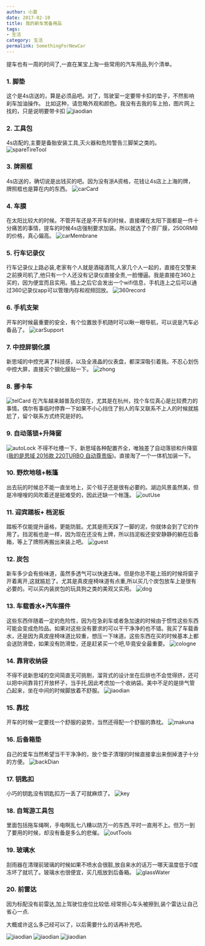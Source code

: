 ```yaml
---
author: 小莫
date: 2017-02-10
title: 我的新车常备用品
tags:
- 生活
category: 生活
permalink: SomethingForNewCar
---
```

提车也有一周的时间了,一直在某宝上淘一些常用的汽车用品,列个清单。
<!-- more -->

### 1. 脚垫
这个是4s店送的，算是必须品吧。对了，驾驶室一定要带卡扣的垫子，不然影响刹车加油操作。
比如这种，请忽略外观和颜色。我没有去我的车上拍，图片网上找的，只是说明要带卡扣
![jiaodian](https://image.xiaomo.info/car/jiaodian.png)

### 2. 工具包
4s店配的,主要是备胎安装工具,灭火器和危险警告三脚架之类的。
![spareTireTool](https://image.xiaomo.info/car/spareTireTool.png)

### 3. 牌照框
4s店送的，确切说是出钱买的吧。因为没有浙A资格，花钱让4s店上上海的牌，牌照框也是算在内的东西。
![carCard](https://image.xiaomo.info/car/carCard.png)

### 4. 车膜
在太阳比较大的时候。不管开车还是不开车的时候，直接裸在太阳下面都是一件十分痛苦的事情，提车的时候4s店强制要求加装。所以就选了个原厂膜，2500RMB的价格，真心偏高。
![carMembrane](https://image.xiaomo.info/car/carMembrane.png)

### 5. 行车记录仪
行车记录仪上路必装,老家有个人就是酒碰酒驾,人家几个人一起的，直接在交警来之前换司机了,他只有一个人还没有记录仪直接全责,一脸懵逼。我是直接在360上买的，因为便宜而且实用。插上之后它会发出一个wifi信息，手机连上之后可以通过360记录仪app可以管理内存和视频回放。
![360record](https://image.xiaomo.info/car/360record.png)

### 6. 手机支架
开车的时候最重要的安全，有个位置放手机随时可以瞅一眼导航，可以说是汽车必备品了。
![carSupport](https://image.xiaomo.info/car/carSupport.png)

### 7. 中控屏钢化膜
新思域的中控充满了科技感，以及全液晶的仪表盘，都深深吸引着我。不忍心划伤中控大屏，直接买个钢化膜贴一下。
![zhong](https://image.xiaomo.info/car/zhong.png)

### 8. 挪卡车
![telCard](https://image.xiaomo.info/car/telCard.png)
在汽车越来越普及的现在，尤其是在杭州，找个车位真心是比较费力的事情。偶尔有事临时停靠一下如果不小心挡住了别人的车又联系不上人的时候就尴尬了，留个联系方式终究是好的。

### 9. 自动落锁+升降窗
![autoLock](https://image.xiaomo.info/car/autoLock.png)
不得不吐槽一下，新思域各种配置齐全，唯独差了自动落锁和升降窗([我的是思域 2016款 220TURBO 自动尊贵版](http://car.autohome.com.cn/config/spec/25893.html#pvareaid=102170))。直接淘了一个一体机加装一下。

### 10. 野炊地毯+帐篷
出去玩的时候总不能一直坐地上，买个毯子还是很有必要的。湖边风景虽然美，但是冷嗖嗖的风吹着还是挺难受的，因此还缺一个帐篷。
![outUse](https://image.xiaomo.info/car/outUse.png)

### 11. 迎宾踏板+ 档泥板
踏板不仅能提升逼格，更能防脏。尤其是雨天踩了一脚的泥，你就体会到了它的作用了。挡泥板也是一样，因为现在还没有上牌，所以挡泥板还安安静静的躺在后备箱，等上了牌照再搬出来装上吧。
![guest](https://image.xiaomo.info/car/guest.png)

### 12. 炭包
新车多少会有些味道，虽然多透气可以快速去味。但是你总不能上班的时候将窗子开着离开,这就尴尬了。尤其是真皮座椅味道有点重,所以买几个炭包放车上是很有必要的。可以买内装炭包的玩具狗之类的美观又实用。
![dog](https://image.xiaomo.info/car/dog.png)

### 13. 车载香水+汽车摆件
这些东西伴随着一定的危险性，因为在急刹车或者急加速的时候由于惯性这些东西可能会变成危险品。如果对这些没有要求的可以干干净净的也不错。我买了车载香水，还是因为真皮座椅味道比较重，想压一下味道。这些东西在买的时候基本上都会送防滑垫，如果没有防滑垫，还是赶紧买一个吧,毕竟安全最重要。
![cologne](https://image.xiaomo.info/car/cologne.png)

### 14. 靠背收纳袋
不得不说新思域的空间简直无可挑剔，溜背式的设计坐在后排也不会觉得挤，还可以把中间靠背打开放杯子，当手托,因此考虑加一个收纳袋。美中不足的是排气管凸起来，坐在中间的时候脚放着不舒服。
![jiaodian](https://image.xiaomo.info/car/bag.png)

### 15. 靠枕
开车的时候一定要找一个舒服的姿势，当然还得配一个舒服的靠枕。
![makuna](https://image.xiaomo.info/car/makuna.png)

### 16. 后备箱垫
自己的爱车当然希望当干干净净的，放个垫子清理的时候直接拿出来倒掉渣子十分的方便。
![backDian](https://image.xiaomo.info/car/backDian.png)

### 17. 钥匙扣
小巧的钥匙没有钥匙扣万一丢了可就麻烦了。
![key](https://image.xiaomo.info/car/key.png)

### 18. 自驾游工具包
里面包括拖车绳啊，手电啊乱七八糟以防万一的东西,平时一直用不上。但万一到了要用的时候，却没有备是多么的悲催。
![outTools](https://image.xiaomo.info/car/outTools.png)

### 19. 玻璃水
刮雨器在清理前玻璃的时候如果不喷水会很脏,放自来水的话万一哪天温度低于0度冻坏了就坑了。玻璃水也很便宜，买几瓶放到后备箱。
![glassWater](https://image.xiaomo.info/car/glassWater.png)

### 20. 前雷达
因为标配没有前雷达,加上驾驶位座位比较低.经常担心车头被擦到,装个雷达让自己省心一点.

大概或许这么多己经可以了，以后需要什么的话再补充吧。

![jiaodian](https://image.xiaomo.info/car/car1.png)
![jiaodian](https://image.xiaomo.info/car/car2.png)
![jiaodian](https://image.xiaomo.info/car/car3.png)